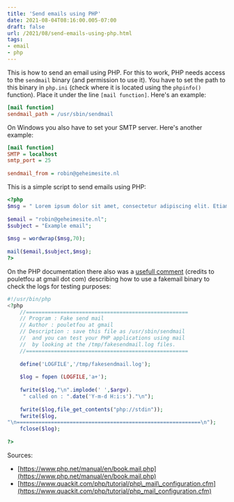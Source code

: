```yaml
---
title: 'Send emails using PHP'
date: 2021-08-04T08:16:00.005-07:00
draft: false
url: /2021/08/send-emails-using-php.html
tags: 
- email
- php
---
```


This is how to send an email using PHP. For this to work, PHP needs access to the `sendmail` binary (and permission to use it). You have to set the path to this binary in `php.ini` (check where it is located using the `phpinfo()` function). Place it under the line `[mail function]`. Here's an example:

```ini
[mail function]  
sendmail_path = /usr/sbin/sendmail  
```

On Windows you also have to set your SMTP server. Here's another example:

```ini
[mail function]  
SMTP = localhost  
smtp_port = 25  
  
sendmail_from = robin@geheimesite.nl  
```

This is a simple script to send emails using PHP:

```php
<?php   
$msg = " Lorem ipsum dolor sit amet, consectetur adipiscing elit. Etiam et fermentum lorem. Proin tristique tortor in metus mattis euismod. Donec ligula erat, ultrices at dapibus ornare, convallis ut ligula. Nullam aliquet nec enim eget consectetur. Quisque hendrerit, purus quis luctus vestibulum, massa dui commodo lectus, luctus iaculis nisl arcu eu odio. Integer porta ultrices libero, et vestibulum metus lacinia vitae. Etiam ipsum arcu, pharetra ut maximus nec, imperdiet vel ex. Donec ut ligula vel risus pellentesque porttitor. Nam lectus leo, tincidunt et justo pellentesque, dictum hendrerit neque. Pellentesque consectetur, mauris id lobortis sagittis, nisl tortor lacinia est, vel rhoncus lorem libero ut erat. Nam maximus iaculis mollis. Nunc rhoncus sagittis nulla. Nulla porta dolor sit amet ultricies ultrices. ";  
  
$email = "robin@geheimesite.nl";  
$subject = "Example email";  
  
$msg = wordwrap($msg,70);  
  
mail($email,$subject,$msg);  
?> 
```

On the PHP documentation there also was a [usefull comment](https://www.php.net/manual/en/book.mail.php#92738) (credits to pouletfou at gmail dot com) describing how to use a fakemail binary to check the logs for testing purposes:

```php
#!/usr/bin/php  
<?php  
    //====================================================  
    // Program : Fake send mail  
    // Author : pouletfou at gmail  
    // Description : save this file as /usr/sbin/sendmail  
    //  and you can test your PHP applications using mail  
    //  by looking at the /tmp/fakesendmail.log files.  
    //====================================================  
  
    define('LOGFILE','/tmp/fakesendmail.log');  
  
    $log = fopen (LOGFILE,'a+');  
  
    fwrite($log,"\n".implode(' ',$argv).  
     " called on : ".date('Y-m-d H:i:s')."\n");  
  
    fwrite($log,file_get_contents("php://stdin"));  
    fwrite($log,  
"\n===========================================================\n");  
    fclose($log);  
  
?>  

```

Sources:

*   [https://www.php.net/manual/en/book.mail.php](https://www.php.net/manual/en/book.mail.php)
*   [https://www.quackit.com/php/tutorial/php\_mail\_configuration.cfm](https://www.quackit.com/php/tutorial/php_mail_configuration.cfm)
